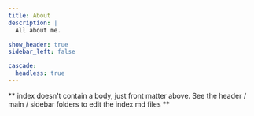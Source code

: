 ```yaml
---
title: About
description: |
  All about me.

show_header: true
sidebar_left: false

cascade:
  headless: true
---
```


** index doesn't contain a body, just front matter above.
See the header / main / sidebar folders to edit the index.md files **
